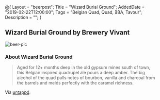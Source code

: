 @{ 
 Layout = "beerpost"; 
 Title = "Wizard Burial Ground"; 
 AddedDate = "2019-02-22T12:00:00"; 
 Tags = "Belgian Quad, Quad, BBA, Tavour"; 
 Description = ""; 
 } 
 

## Wizard Burial Ground by Brewery Vivant

![beer-pic]

### About Wizard Burial Ground

> Aged for 12+ months deep in the old gypsum mines south of town, this Belgian inspired quadrupel ale pours a deep amber. The big alcohol of the quad pulls notes of bourbon, vanilla and charcoal from the barrels and melds perfectly with the caramel richness.

Via [untappd][untappd-url].

[untappd-url]: <https://untappd.com/b/brewery-vivant-wizard-burial-ground/916355>
[beer-pic]: https://jasonpowley.com/assets/img/2019-02-22-wizard-burial-ground.jpeg "Wizard Burial Ground by Brewery Vivant"
